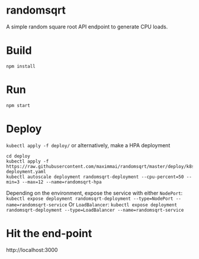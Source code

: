 # randomsqrt
A simple random square root API endpoint to generate CPU loads.

# Build
`npm install`

# Run
`npm start`

# Deploy
`kubectl apply -f deploy/`
or alternatively, make a HPA deployment
```
cd deploy
kubectl apply -f https://raw.githubusercontent.com/maximmai/randomsqrt/master/deploy/k8s-deployment.yaml
kubectl autoscale deployment randomsqrt-deployment --cpu-percent=50 --min=3 --max=12 --name=randomsqrt-hpa
```
Depending on the environment, expose the service with either `NodePort`:
`kubectl expose deployment randomsqrt-deployment --type=NodePort --name=randomsqrt-service`
Or `LoadBalancer`:
`kubectl expose deployment randomsqrt-deployment --type=LoadBalancer --name=randomsqrt-service`


# Hit the end-point
http://localhost:3000
